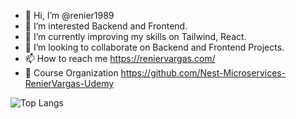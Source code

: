 - 👋 Hi, I’m @renier1989
- 👀 I’m interested Backend and Frontend.
- 🌱 I’m currently improving my skills on Tailwind, React.
- 💞️ I’m looking to collaborate on Backend and Frontend Projects.
- 📫 How to reach me https://reniervargas.com/
- 🏦 Course Organization https://github.com/Nest-Microservices-RenierVargas-Udemy
  
<!---
renier1989/renier1989 is a ✨ special ✨ repository because its `README.md` (this file) appears on your GitHub profile.
You can click the Preview link to take a look at your changes.
--->

![Top Langs](https://github-readme-stats.vercel.app/api/top-langs/?username=renier1989&layout=compact&theme=vision-friendly-dark)


